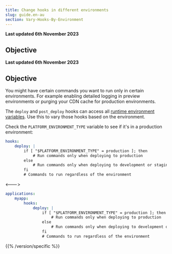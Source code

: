 ```yaml
---
title: Change hooks in different environments
slug: guide.en-au
section: Vary-Hooks-By-Environment
---
```


**Last updated 6th November 2023**



## Objective  

**Last updated 6th November 2023**



## Objective  

You might have certain commands you want to run only in certain environments.
For example enabling detailed logging in preview environments
or purging your CDN cache for production environments.

The `deploy` and `post_deploy` hooks can access all [runtime environment variables](../../development/variables/use-variables.md#use-provided-variables).
Use this to vary those hooks based on the environment.

Check the `PLATFORM_ENVIRONMENT_TYPE` variable to see if it's in a production environment:


```yaml {configFile="app"}
hooks:
    deploy: |
        if [ "$PLATFORM_ENVIRONMENT_TYPE" = production ]; then
            # Run commands only when deploying to production
        else
            # Run commands only when deploying to development or staging environments
        fi
        # Commands to run regardless of the environment
```
<--->
```yaml {configFile="app"}
applications:
    myapp:
        hooks:
            deploy: |
                if [ "$PLATFORM_ENVIRONMENT_TYPE" = production ]; then
                    # Run commands only when deploying to production
                else
                    # Run commands only when deploying to development or staging environments
                fi
                # Commands to run regardless of the environment
```
{{% /version/specific %}}
